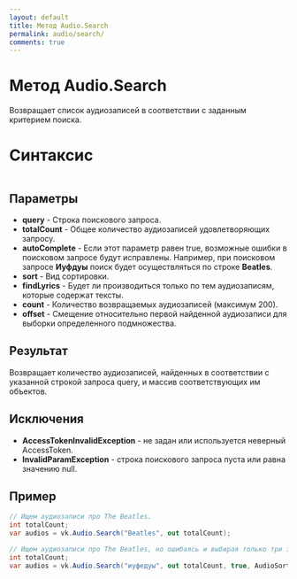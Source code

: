 ```yaml
---
layout: default
title: Метод Audio.Search
permalink: audio/search/
comments: true
---
```

# Метод Audio.Search
Возвращает список аудиозаписей в соответствии с заданным критерием поиска.

# Синтаксис
```csharp

```

## Параметры
+ **query** - Строка поискового запроса.
+ **totalCount** - Общее количество аудиозаписей удовлетворяющих запросу.
+ **autoComplete** - Если этот параметр равен true, возможные ошибки в поисковом запросе будут исправлены. Например, при поисковом запросе **Иуфдуы** поиск будет осуществляться по строке **Beatles**.
+ **sort** - Вид сортировки.
+ **findLyrics** - Будет ли производиться только по тем аудиозаписям, которые содержат тексты.
+ **count** - Количество возвращаемых аудиозаписей (максимум 200).
+ **offset** - Смещение относительно первой найденной аудиозаписи для выборки определенного подмножества.

## Результат
Возвращает количество аудиозаписей, найденных в соответствии с указанной строкой запроса query, и массив соответствующих им объектов.

## Исключения
+ **AccessTokenInvalidException** - не задан или используется неверный AccessToken.
+ **InvalidParamException** - строка поискового запроса пуста или равна значению null.

## Пример
```csharp
// Ищем аудиозаписи про The Beatles.
int totalCount;
var audios = vk.Audio.Search("Beatles", out totalCount);

// Ищем аудиозаписи про The Beatles, но ошибаясь и выбирая только три записи начиная с пятой, сортированных по длительности.
int totalCount;
var audios = vk.Audio.Search("иуфедуы", out totalCount, true, AudioSort.Duration, true, 3, 5);
```
